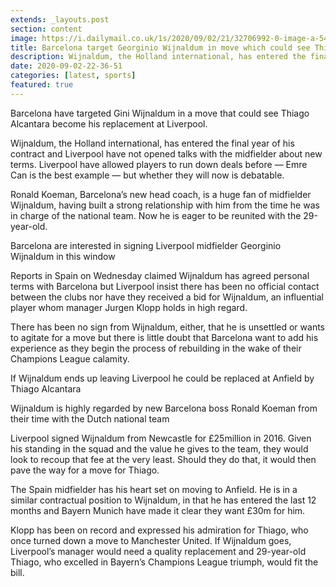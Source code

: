 ```yaml
---
extends: _layouts.post
section: content
image: https://i.dailymail.co.uk/1s/2020/09/02/21/32706992-0-image-a-54_1599079217647.jpg 
title: Barcelona target Georginio Wijnaldum in move which could see Thiago replace him at Liverpool  
description: Wijnaldum, the Holland international, has entered the final year of his contract and Liverpool have not opened talks with the midfielder about new terms. 
date: 2020-09-02-22-36-51 
categories: [latest, sports] 
featured: true 
--- 
```

Barcelona have targeted Gini Wijnaldum in a move that could see Thiago Alcantara become his replacement at Liverpool.

Wijnaldum, the Holland international, has entered the final year of his contract and Liverpool have not opened talks with the midfielder about new terms. Liverpool have allowed players to run down deals before — Emre Can is the best example — but whether they will now is debatable.

Ronald Koeman, Barcelona’s new head coach, is a huge fan of midfielder Wijnaldum, having built a strong relationship with him from the time he was in charge of the national team. Now he is eager to be reunited with the 29-year-old.

Barcelona are interested in signing Liverpool midfielder Georginio Wijnaldum in this window

Reports in Spain on Wednesday claimed Wijnaldum has agreed personal terms with Barcelona but Liverpool insist there has been no official contact between the clubs nor have they received a bid for Wijnaldum, an influential player whom manager Jurgen Klopp holds in high regard.

There has been no sign from Wijnaldum, either, that he is unsettled or wants to agitate for a move but there is little doubt that Barcelona want to add his experience as they begin the process of rebuilding in the wake of their Champions League calamity.

If Wijnaldum ends up leaving Liverpool he could be replaced at Anfield by Thiago Alcantara

Wijnaldum is highly regarded by new Barcelona boss Ronald Koeman from their time with the Dutch national team

Liverpool signed Wijnaldum from Newcastle for £25million in 2016. Given his standing in the squad and the value he gives to the team, they would look to recoup that fee at the very least. Should they do that, it would then pave the way for a move for Thiago.

The Spain midfielder has his heart set on moving to Anfield. He is in a similar contractual position to Wijnaldum, in that he has entered the last 12 months and Bayern Munich have made it clear they want £30m for him.

Klopp has been on record and expressed his admiration for Thiago, who once turned down a move to Manchester United. If Wijnaldum goes, Liverpool’s manager would need a quality replacement and 29-year-old Thiago, who excelled in Bayern’s Champions League triumph, would fit the bill.

